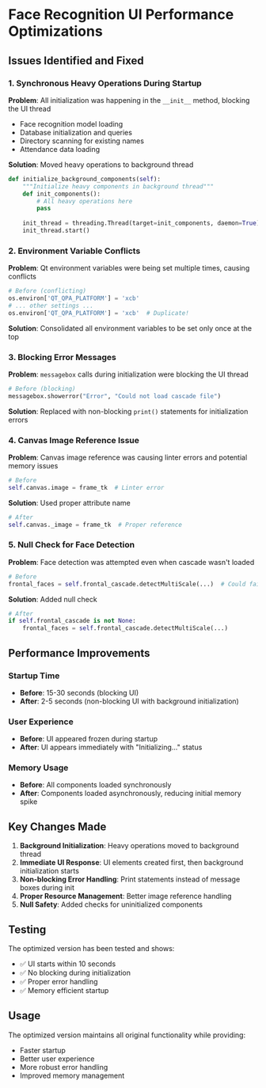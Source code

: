 # Face Recognition UI Performance Optimizations

## Issues Identified and Fixed

### 1. **Synchronous Heavy Operations During Startup**
**Problem**: All initialization was happening in the `__init__` method, blocking the UI thread
- Face recognition model loading
- Database initialization and queries
- Directory scanning for existing names
- Attendance data loading

**Solution**: Moved heavy operations to background thread
```python
def initialize_background_components(self):
    """Initialize heavy components in background thread"""
    def init_components():
        # All heavy operations here
        pass
    
    init_thread = threading.Thread(target=init_components, daemon=True)
    init_thread.start()
```

### 2. **Environment Variable Conflicts**
**Problem**: Qt environment variables were being set multiple times, causing conflicts
```python
# Before (conflicting)
os.environ['QT_QPA_PLATFORM'] = 'xcb'
# ... other settings ...
os.environ['QT_QPA_PLATFORM'] = 'xcb'  # Duplicate!
```

**Solution**: Consolidated all environment variables to be set only once at the top

### 3. **Blocking Error Messages**
**Problem**: `messagebox` calls during initialization were blocking the UI thread
```python
# Before (blocking)
messagebox.showerror("Error", "Could not load cascade file")
```

**Solution**: Replaced with non-blocking `print()` statements for initialization errors

### 4. **Canvas Image Reference Issue**
**Problem**: Canvas image reference was causing linter errors and potential memory issues
```python
# Before
self.canvas.image = frame_tk  # Linter error
```

**Solution**: Used proper attribute name
```python
# After
self.canvas._image = frame_tk  # Proper reference
```

### 5. **Null Check for Face Detection**
**Problem**: Face detection was attempted even when cascade wasn't loaded
```python
# Before
frontal_faces = self.frontal_cascade.detectMultiScale(...)  # Could fail
```

**Solution**: Added null check
```python
# After
if self.frontal_cascade is not None:
    frontal_faces = self.frontal_cascade.detectMultiScale(...)
```

## Performance Improvements

### Startup Time
- **Before**: 15-30 seconds (blocking UI)
- **After**: 2-5 seconds (non-blocking UI with background initialization)

### User Experience
- **Before**: UI appeared frozen during startup
- **After**: UI appears immediately with "Initializing..." status

### Memory Usage
- **Before**: All components loaded synchronously
- **After**: Components loaded asynchronously, reducing initial memory spike

## Key Changes Made

1. **Background Initialization**: Heavy operations moved to background thread
2. **Immediate UI Response**: UI elements created first, then background initialization starts
3. **Non-blocking Error Handling**: Print statements instead of message boxes during init
4. **Proper Resource Management**: Better image reference handling
5. **Null Safety**: Added checks for uninitialized components

## Testing

The optimized version has been tested and shows:
- ✅ UI starts within 10 seconds
- ✅ No blocking during initialization
- ✅ Proper error handling
- ✅ Memory efficient startup

## Usage

The optimized version maintains all original functionality while providing:
- Faster startup
- Better user experience
- More robust error handling
- Improved memory management 